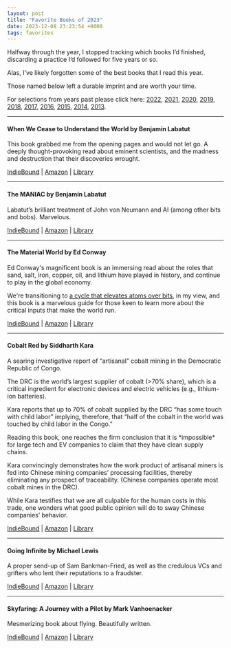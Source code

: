 ```yaml
---
layout: post
title: "Favorite Books of 2023"
date: 2023-12-08 23:23:54 +0000
tags: favorites
---
```


<!-- wp:paragraph -->
<p>Halfway through the year, I stopped tracking which books I’d finished, discarding a practice I’d followed for five years or so.&nbsp;</p>
<!-- /wp:paragraph -->

<!-- wp:paragraph -->
<p>Alas, I’ve likely forgotten some of the best books that I read this year.&nbsp;</p>
<!-- /wp:paragraph -->

<!-- wp:paragraph {"style":{"elements":{"link":{"color":{"text":"var:preset|color|primary"}}}}} -->
<p class="has-link-color">Those named below left a durable imprint and are worth your time.</p>
<!-- /wp:paragraph -->

<!-- wp:paragraph {"style":{"elements":{"link":{"color":{"text":"var:preset|color|primary"}}}},"className":".a { color: #a064fa } "} -->
<p class=".a { color: #a064fa } has-link-color">For selections from years past please click here: <a href="https://caseyjr.org/2022/12/13/favorite-books-of-2022/">2022</a>, <a href="https://caseyjr.org/2021/12/23/favorite-books-of-2021/">2021</a>, <a href="https://caseyjr.org/2020/12/15/favorite-books-of-2020/">2020</a>, <a href="https://caseyjr.org/2019/12/09/favorite-books-of-2019/">2019</a>, <a href="https://caseyjr.org/2018/12/05/favorite-books-of-2018/">2018</a>, <a href="https://caseyjr.org/2017/12/04/favorite-books-of-2017/">2017</a>, <a href="https://caseyjr.org/2016/12/07/favorite-books-of-2016/">2016</a>, <a href="https://caseyjr.org/2015/12/05/favorite-books-of-2015/">2015</a>, <a href="https://caseyjr.org/2014/12/01/favorite-books-of-2014/">2014</a>, <a href="https://caseyjr.org/2013/12/14/favorite-books-of-2013/">2013</a>.</p>
<!-- /wp:paragraph -->

<!-- wp:separator -->
<hr class="wp-block-separator has-alpha-channel-opacity" />
<!-- /wp:separator -->

<!-- wp:heading {"level":4} -->
<h4 class="wp-block-heading"><strong>When We Cease to Understand the World by Benjamín Labatut</strong></h4>
<!-- /wp:heading -->

<!-- wp:paragraph -->
<p>This book grabbed me from the opening pages and would not let go. A deeply thought-provoking read about eminent scientists, and the madness and destruction that their discoveries wrought.</p>
<!-- /wp:paragraph -->

<!-- wp:paragraph {"style":{"elements":{"link":{"color":{"text":"var:preset|color|primary"}}}}} -->
<p class="has-link-color"><a href="https://bookshop.org/p/books/when-we-cease-to-understand-the-world/18834780?ean=9781681375663">IndieBound</a> | <a href="https://www.amazon.com/When-We-Cease-Understand-World/dp/1782276149/">Amazon</a> | <a href="https://search.worldcat.org/title/1227976648">Library</a></p>
<!-- /wp:paragraph -->

<!-- wp:separator -->
<hr class="wp-block-separator has-alpha-channel-opacity" />
<!-- /wp:separator -->

<!-- wp:heading {"level":4} -->
<h4 class="wp-block-heading"><strong>The MANIAC by Benjamín Labatut</strong></h4>
<!-- /wp:heading -->

<!-- wp:paragraph -->
<p>Labatut’s brilliant treatment of John von Neumann and AI (among other bits and bobs). Marvelous.</p>
<!-- /wp:paragraph -->

<!-- wp:paragraph {"style":{"elements":{"link":{"color":{"text":"var:preset|color|primary"}}}}} -->
<p class="has-link-color"><a href="https://bookshop.org/p/books/the-maniac-benjamin-labatut/19622872?ean=9780593654477">IndieBound</a> | <a href="https://www.amazon.com/MANIAC-Benjamin-Labatut/dp/0593654471/">Amazon</a> | <a href="https://search.worldcat.org/title/1360287486">Library</a></p>
<!-- /wp:paragraph -->

<!-- wp:separator -->
<hr class="wp-block-separator has-alpha-channel-opacity" />
<!-- /wp:separator -->

<!-- wp:heading {"level":4} -->
<h4 class="wp-block-heading"><strong>The Material World by Ed Conway</strong></h4>
<!-- /wp:heading -->

<!-- wp:paragraph -->
<p>Ed Conway's magnificent book is an immersing read about the roles that sand, salt, iron, copper, oil, and lithium have played in history, and continue to play in the global economy.&nbsp;</p>
<!-- /wp:paragraph -->

<!-- wp:paragraph {"style":{"elements":{"link":{"color":{"text":"var:preset|color|primary"}}}}} -->
<p class="has-link-color">We're transitioning to <a href="https://www.ft.com/content/f8f6144a-1901-4391-9abf-072224d132c7">a cycle that elevates atoms over bits</a>, in my view, and this book is a marvelous guide for those keen to learn more about the critical inputs that make the world run.</p>
<!-- /wp:paragraph -->

<!-- wp:paragraph {"style":{"elements":{"link":{"color":{"text":"var:preset|color|primary"}}}}} -->
<p class="has-link-color"><a href="https://bookshop.org/p/books/material-world-the-six-raw-materials-that-shape-modern-civilization-ed-conway/19729788?ean=9780593534342">IndieBound</a> | <a href="https://www.amazon.com/Material-World-Materials-Modern-Civilization/dp/0593534344/">Amazon</a> | <a href="https://search.worldcat.org/title/1370218640">Library</a></p>
<!-- /wp:paragraph -->

<!-- wp:separator -->
<hr class="wp-block-separator has-alpha-channel-opacity" />
<!-- /wp:separator -->

<!-- wp:heading {"level":4} -->
<h4 class="wp-block-heading"><strong>Cobalt Red by Siddharth Kara</strong></h4>
<!-- /wp:heading -->

<!-- wp:paragraph -->
<p>A searing investigative report of “artisanal” cobalt mining in the Democratic Republic of Congo.&nbsp;</p>
<!-- /wp:paragraph -->

<!-- wp:paragraph -->
<p>The DRC is the world’s largest supplier of cobalt (&gt;70% share), which is a critical ingredient for electronic devices and electric vehicles (e.g., lithium-ion batteries).</p>
<!-- /wp:paragraph -->

<!-- wp:paragraph -->
<p>Kara reports that up to 70% of cobalt supplied by the DRC “has some touch with child labor” implying, therefore, that “half of the cobalt in the world was touched by child labor in the Congo.”</p>
<!-- /wp:paragraph -->

<!-- wp:paragraph -->
<p>Reading this book, one reaches the firm conclusion that it is *impossible* for large tech and EV companies to claim that they have clean supply chains.&nbsp;</p>
<!-- /wp:paragraph -->

<!-- wp:paragraph -->
<p>Kara convincingly demonstrates how the work product of artisanal miners is fed into Chinese mining companies’ processing facilities, thereby eliminating any prospect of traceability. (Chinese companies operate most cobalt mines in the DRC).&nbsp;</p>
<!-- /wp:paragraph -->

<!-- wp:paragraph -->
<p>While Kara testifies that we are all culpable for the human costs in this trade, one wonders what good public opinion will do to sway Chinese companies’ behavior.&nbsp;</p>
<!-- /wp:paragraph -->

<!-- wp:paragraph {"style":{"elements":{"link":{"color":{"text":"var:preset|color|primary"}}}}} -->
<p class="has-link-color"><a href="https://bookshop.org/p/books/cobalt-red-how-the-blood-of-the-congo-powers-our-lives-siddharth-kara/18411025?ean=9781250284303">IndieBound</a> | <a href="https://www.amazon.com/Cobalt-Red-Blood-Congo-Powers/dp/1250284309/">Amazon</a> | <a href="https://search.worldcat.org/title/1310766504">Library</a></p>
<!-- /wp:paragraph -->

<!-- wp:separator -->
<hr class="wp-block-separator has-alpha-channel-opacity" />
<!-- /wp:separator -->

<!-- wp:heading {"level":4} -->
<h4 class="wp-block-heading"><strong>Going Infinite by Michael Lewis</strong></h4>
<!-- /wp:heading -->

<!-- wp:paragraph -->
<p>A proper send-up of Sam Bankman-Fried, as well as the credulous VCs and grifters who lent their reputations to a fraudster.</p>
<!-- /wp:paragraph -->

<!-- wp:paragraph {"style":{"elements":{"link":{"color":{"text":"var:preset|color|primary"}}}}} -->
<p class="has-link-color"><a href="https://bookshop.org/p/books/going-infinite-the-rise-and-fall-of-a-new-tycoon-michael-lewis/20059438?ean=9781324074335">IndieBound</a> | <a href="https://www.amazon.com/Going-Infinite-Rise-Fall-Tycoon/dp/1324074337/">Amazon</a> | <a href="https://search.worldcat.org/title/1397083701">Library</a></p>
<!-- /wp:paragraph -->

<!-- wp:separator -->
<hr class="wp-block-separator has-alpha-channel-opacity" />
<!-- /wp:separator -->

<!-- wp:heading {"level":4} -->
<h4 class="wp-block-heading"><strong>Skyfaring: A Journey with a Pilot by Mark Vanhoenacker</strong></h4>
<!-- /wp:heading -->

<!-- wp:paragraph -->
<p>Mesmerizing book about flying. Beautifully written.</p>
<!-- /wp:paragraph -->

<!-- wp:paragraph {"style":{"elements":{"link":{"color":{"text":"var:preset|color|primary"}}}}} -->
<p class="has-link-color"><a href="https://bookshop.org/p/books/skyfaring-a-journey-with-a-pilot-mark-vanhoenacker/8632012?ean=9780804169714">IndieBound</a> | <a href="https://www.amazon.com/Skyfaring-Journey-Pilot-Vintage-Departures/dp/0804169713/">Amazon</a> | <a href="https://search.worldcat.org/title/951102730">Library</a></p>
<!-- /wp:paragraph -->
